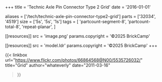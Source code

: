 +++
title = 'Technic Axle Pin Connector Type 2 Grid'
date  = '2016-01-01'

aliases = ['/tech/technic-axle-pin-connector-type2-grid']
parts = ['32034', '4519']
size  = ['5s', '5s', '1s']
tags  = [
  'partcount-segment-8',
  'partcount-total-8',
  'repeat-planar',
]

[[resources]]
src              = 'image.png'
params.copyright = '©2025 BrickCamp'

[[resources]]
src              = 'model.ldr'
params.copyright = '©2025 BrickCamp'
+++

{{< linkbox
    url="https://www.flickr.com/photos/66864568@N00/5535726032/"
    title="Grid"
    author="whateverly"
    date="2011-03-16"
>}}
